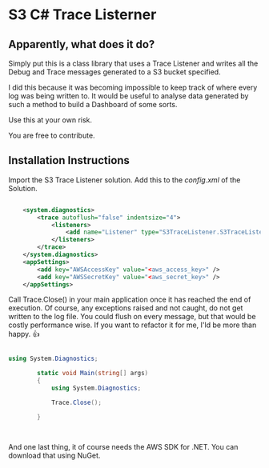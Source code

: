 ﻿S3 C# Trace Listerner
=====

Apparently, what does it do?
----

Simply put this is a class library that uses a Trace Listener and writes all the Debug and Trace messages generated to a S3 bucket specified.

I did this because it was becoming impossible to keep track of where every log was being written to. It would be useful to analyse data generated by such a method to build a Dashboard of some sorts.

Use this at your own risk.

You are free to contribute.

Installation Instructions
-------
Import the S3 Trace Listener solution.
Add this to the *config.xml* of the Solution.

```xml

	<system.diagnostics>
		<trace autoflush="false" indentsize="4">
			<listeners>
				<add name="Listener" type="S3TraceListener.S3TraceListener,S3TraceListener" initializeData="logfile=<name_of_log>,bucket=<bucket_name>" />
			</listeners>
		</trace>
	</system.diagnostics>
	<appSettings>
		<add key="AWSAccessKey" value="<aws_access_key>" />
		<add key="AWSSecretKey" value="<aws_secret_key>" />
	</appSettings>
```
Call Trace.Close() in your main application once it has reached the end of execution. Of course, any exceptions raised and not caught, do not get written to the log file. You could flush on every message, but that would be costly performance wise. If you want to refactor it for me, I'ld be more than happy. :+1:

```cs

using System.Diagnostics;

        static void Main(string[] args)
        {
            using System.Diagnostics;

            Trace.Close();

        }
     
     
```
     
And one last thing, it of course needs the AWS SDK for .NET. You can download that using NuGet.
